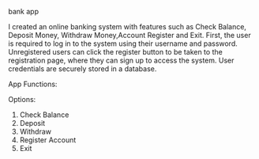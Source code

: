 bank app

I created an online banking system with features such as Check Balance, Deposit Money, Withdraw Money,Account Register and Exit. First, the user is required to log in to the system using their username and password. Unregistered users can click the register button to be taken to the registration page, where they can sign up to access the system. User credentials are securely stored in a database.

App Functions:

Options:

1. Check Balance
2. Deposit
3. Withdraw
4. Register Account
5. Exit
